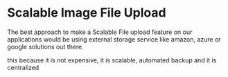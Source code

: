 # Scalable Image File Upload

The best approach to make a Scalable File upload feature on our applications would be using external storage service like amazon, azure or google solutions out there.

this because it is not expensive, it is scalable, automated backup and it is centralized

###
